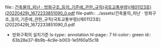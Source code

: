 file:: [건축물의_피난ㆍ방화구조_등의_기준에_관한_규칙(국토교통부령)(제01123호)(20220429)_1672233851090_0.pdf](../assets/건축물의_피난ㆍ방화구조_등의_기준에_관한_규칙(국토교통부령)(제01123호)(20220429)_1672233851090_0.pdf)
file-path:: ../assets/건축물의_피난ㆍ방화구조_등의_기준에_관한_규칙(국토교통부령)(제01123호)(20220429)_1672233851090_0.pdf

- 방화구획의 설치기준
  ls-type:: annotation
  hl-page:: 7
  hl-color:: green
  id:: 63b28e37-8b9b-4c9e-b003-1e5f60a15c18